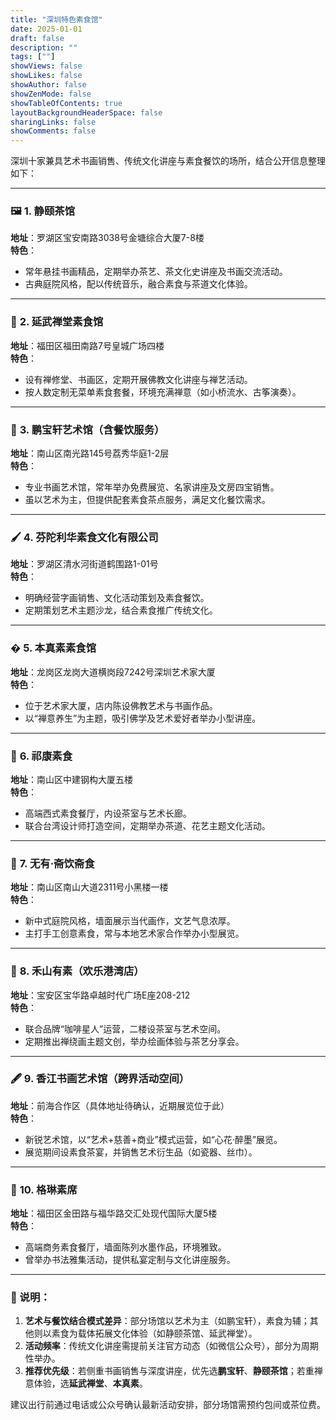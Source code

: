 ```yaml
---
title: "深圳特色素食馆"
date: 2025-01-01
draft: false
description: ""
tags: [""]
showViews: false
showLikes: false
showAuthor: false
showZenMode: false
showTableOfContents: true
layoutBackgroundHeaderSpace: false
sharingLinks: false
showComments: false
---
```



深圳十家兼具艺术书画销售、传统文化讲座与素食餐饮的场所，结合公开信息整理如下：

---

### 🖼️ **1. 静颐茶馆**  
**地址**：罗湖区宝安南路3038号金塘综合大厦7-8楼  
**特色**：  
- 常年悬挂书画精品，定期举办茶艺、茶文化史讲座及书画交流活动。  
- 古典庭院风格，配以传统音乐，融合素食与茶道文化体验。  

---

### 🧘 **2. 延武禅堂素食馆**  
**地址**：福田区福田南路7号皇城广场四楼  
**特色**：  
- 设有禅修堂、书画区，定期开展佛教文化讲座与禅艺活动。  
- 按人数定制无菜单素食套餐，环境充满禅意（如小桥流水、古筝演奏）。  

---

### 🎨 **3. 鹏宝轩艺术馆（含餐饮服务）**  
**地址**：南山区南光路145号荔秀华庭1-2层  
**特色**：  
- 专业书画艺术馆，常年举办免费展览、名家讲座及文房四宝销售。  
- 虽以艺术为主，但提供配套素食茶点服务，满足文化餐饮需求。  

---

### 🖌️ **4. 芬陀利华素食文化有限公司**  
**地址**：罗湖区清水河街道鹤围路1-01号  
**特色**：  
- 明确经营字画销售、文化活动策划及素食餐饮。  
- 定期策划艺术主题沙龙，结合素食推广传统文化。  

---

### � **5. 本真素素食馆**  
**地址**：龙岗区龙岗大道横岗段7242号深圳艺术家大厦  
**特色**：  
- 位于艺术家大厦，店内陈设佛教艺术与书画作品。  
- 以“禅意养生”为主题，吸引佛学及艺术爱好者举办小型讲座。  

---

### 🌿 **6. 祁康素食**  
**地址**：南山区中建钢构大厦五楼  
**特色**：  
- 高端西式素食餐厅，内设茶室与艺术长廊。  
- 联合台湾设计师打造空间，定期举办茶道、花艺主题文化活动。  

---

### 🎋 **7. 无有·斋饮斋食**  
**地址**：南山区南山大道2311号小黑楼一楼  
**特色**：  
- 新中式庭院风格，墙面展示当代画作，文艺气息浓厚。  
- 主打手工创意素食，常与本地艺术家合作举办小型展览。  

---

### 🏮 **8. 禾山有素（欢乐港湾店）**  
**地址**：宝安区宝华路卓越时代广场E座208-212  
**特色**：  
- 联合品牌“咖啡星人”运营，二楼设茶室与艺术空间。  
- 定期推出禅绕画主题文创，举办绘画体验与茶艺分享会。  

---

### 🖋️ **9. 香江书画艺术馆（跨界活动空间）**  
**地址**：前海合作区（具体地址待确认，近期展览位于此）  
**特色**：  
- 新锐艺术馆，以“艺术+慈善+商业”模式运营，如“心花·醉墨”展览。  
- 展览期间设素食茶宴，并销售艺术衍生品（如瓷器、丝巾）。  

---

### 🍃 **10. 格琳素席**  
**地址**：福田区金田路与福华路交汇处现代国际大厦5楼  
**特色**：  
- 高端商务素食餐厅，墙面陈列水墨作品，环境雅致。  
- 曾举办书法雅集活动，提供私宴定制与文化讲座服务。  

---

### 📝 说明：  
1. **艺术与餐饮结合模式差异**：部分场馆以艺术为主（如鹏宝轩），素食为辅；其他则以素食为载体拓展文化体验（如静颐茶馆、延武禅堂）。  
2. **活动频率**：传统文化讲座需提前关注官方动态（如微信公众号），部分为周期性举办。  
3. **推荐优先级**：若侧重书画销售与深度讲座，优先选**鹏宝轩**、**静颐茶馆**；若重禅意体验，选**延武禅堂**、**本真素**。  

建议出行前通过电话或公众号确认最新活动安排，部分场馆需预约包间或茶位费。